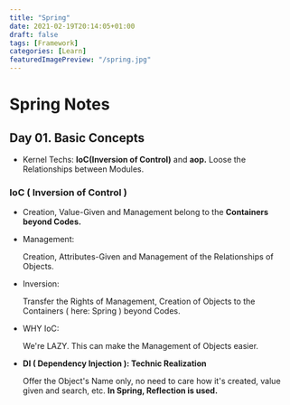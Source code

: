 ```yaml
---
title: "Spring"
date: 2021-02-19T20:14:05+01:00
draft: false
tags: [Framework]
categories: [Learn]
featuredImagePreview: "/spring.jpg"
---
```


# Spring Notes

## Day 01. Basic Concepts

- Kernel Techs: __IoC(Inversion of Control)__ and __aop.__ Loose the Relationships between Modules.

### IoC ( Inversion of Control )

- Creation, Value-Given and Management belong to the __Containers beyond Codes.__

- Management:
  
  Creation, Attributes-Given and Management of the Relationships of Objects.

- Inversion:

  Transfer the Rights of Management, Creation of Objects  to the Containers ( here: Spring ) beyond Codes.

- WHY IoC:

  We're LAZY. This can make the Management of Objects easier.

- __DI ( Dependency Injection ): Technic Realization__

  Offer the Object's Name only, no need to care how it's created, value given and search, etc. __In Spring, Reflection is used.__